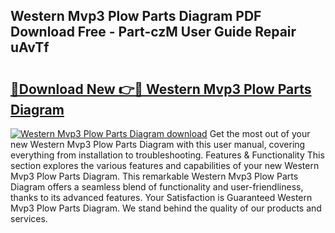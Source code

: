 ## Western Mvp3 Plow Parts Diagram PDF Download Free - Part-czM User Guide Repair uAvTf

# <h2><a href="http://dfl0ac.blite.top/?on=Western+Mvp3+Plow+Parts+Diagram">🔗Download New 👉🔴 Western Mvp3 Plow Parts Diagram</a></h2>

[![Western Mvp3 Plow Parts Diagram download](https://i.imgur.com/lujVjoI.png)](http://dfl0ac.blite.top/?on=Western+Mvp3+Plow+Parts+Diagram)
Get the most out of your new Western Mvp3 Plow Parts Diagram with this user manual, covering everything from installation to troubleshooting. Features & Functionality This section explores the various features and capabilities of your new Western Mvp3 Plow Parts Diagram. This remarkable Western Mvp3 Plow Parts Diagram offers a seamless blend of functionality and user-friendliness, thanks to its advanced features. Your Satisfaction is Guaranteed Western Mvp3 Plow Parts Diagram. We stand behind the quality of our products and services.
